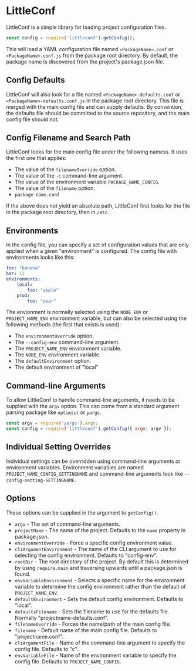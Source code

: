 # LittleConf

LittleConf is a simple library for loading project configuration files.

```js
const config = require('littleconf').getConfig();
```

This will load a YAML configuration file named `<PackageName>.conf` or `<PackageName>.conf.js` from the package root directory.  By default, the package name is discovered from the project's package.json file.

## Config Defaults

LittleConf will also look for a file named `<PackageName>-defaults.conf` or `<PackageName>-defaults.conf.js` in the package root directory.  This file is merged with the main config file and can supply
defaults.  By convention, the defaults file should be committed to the source repository, and the main config file should not.

## Config Filename and Search Path

LittleConf looks for the main config file under the following namess.  It uses the first one that applies:

- The value of the `filenameOverride` option.
- The value of the `-c` command-line argument.
- The value of the environment variable `PACKAGE_NAME_CONFIG`.
- The value of the `filename` option.
- `package-name.conf`

If the above does not yield an absolute path, LittleConf first looks for the file in the package root directory, then in `/etc`.

## Environments

In the config file, you can specify a set of configuration values that are only applied when a given "environment" is configured.  The config file with environments
looks like this:

```yaml
foo: "banana"
bar: 12
environments:
	local:
		foo: "apple"
	prod:
		foo: "pear"
```

The envionment is normally selected using the `NODE_ENV` or `PROJECT_NAME_ENV` environment variable, but can also be selected using the following methods (the first that exists is used):

- The `environmentOverride` option.
- The `--config-env` command-line argument.
- The `PROJECT_NAME_ENV` environment variable.
- The `NODE_ENV` environment variable.
- The `defaultEnvironment` option.
- The default environment of "local"

## Command-line Arguments

To allow LittleConf to handle command-line arguments, it needs to be supplied with the `argv` option.  This can come from a standard argument parsing package like `optimist` or `yargs`.

```js
const argv = require('yargs').argv;
const config = require('littleconf').getConfig({ argv: argv });
```

## Individual Setting Overrides

Individual settings can be overridden using command-line arguments or environment variables.  Environment variables are named `PROJECT_NAME_CONFIG_SETTINGNAME` and command-line
arguments look like `--config-setting-SETTINGNAME`.

## Options

These options can be supplied in the argument to `getConfig()`.

- `argv` - The set of command-line arguments.
- `projectName` - The name of the project.  Defaults to the `name` property in package.json.
- `environmentOverride` - Force a specific config environment value.
- `cliArgumentEnvironment` - The name of the CLI argument to use for selecting the config environment.  Defaults to "config-env".
- `rootDir` - The root directory of the project.  By default this is determined by using `require.main` and traversing upwards until
  a package.json is found.
- `envVariableEnvironment` - Selects a specific name for the environment variable to determine the config environment rather than
  the default of `PROJECT_NAME_ENV`.
- `defaultEnvironment` - Sets the default config environment.  Defaults to "local".
- `defaultsFilename` - Sets the filename to use for the defaults file.  Normally "projectname-defaults.conf".
- `filenameOverride` - Forces the name/path of the main config file.
- `filename` - Default name of the main config file.  Defaults to "projectname.conf".
- `cliArgumentFile` - Name of the command-line argument to specify the config file.  Defaults to "c".
- `envVariableFile` - Name of the environment variable to specify the config file.  Defaults to `PROJECT_NAME_CONFIG`.


